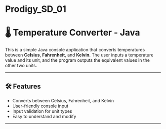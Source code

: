# Prodigy_SD_01
# 🌡️ Temperature Converter - Java

This is a simple Java console application that converts temperatures between **Celsius**, **Fahrenheit**, and **Kelvin**. The user inputs a temperature value and its unit, and the program outputs the equivalent values in the other two units.

---

## 🛠️ Features

- Converts between Celsius, Fahrenheit, and Kelvin
- User-friendly console input
- Input validation for unit types
- Easy to understand and modify

---




